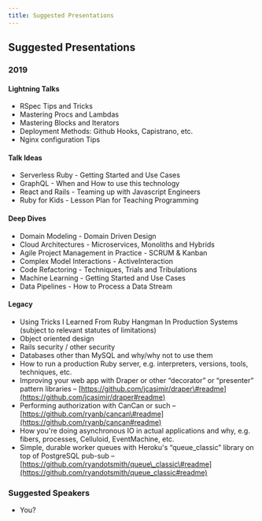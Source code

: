 ```yaml
---
title: Suggested Presentations
---
```


## Suggested Presentations

### 2019

#### Lightning Talks

- RSpec Tips and Tricks
- Mastering Procs and Lambdas
- Mastering Blocks and Iterators
- Deployment Methods: Github Hooks, Capistrano, etc.
- Nginx configuration Tips

#### Talk Ideas

- Serverless Ruby - Getting Started and Use Cases
- GraphQL - When and How to use this technology
- React and Rails - Teaming up with Javascript Engineers
- Ruby for Kids - Lesson Plan for Teaching Programming

#### Deep Dives

- Domain Modeling - Domain Driven Design
- Cloud Architectures - Microservices, Monoliths and Hybrids
- Agile Project Management in Practice - SCRUM & Kanban
- Complex Model Interactions - ActiveInteraction
- Code Refactoring - Techniques, Trials and Tribulations
- Machine Learning - Getting Started and Use Cases
- Data Pipelines - How to Process a Data Stream

#### Legacy
-   Using Tricks I Learned From Ruby Hangman In Production Systems
    (subject to relevant statutes of limitations)
-   Object oriented design
-   Rails security / other security
-   Databases other than MySQL and why/why not to use them
-   How to run a production Ruby server, e.g. interpreters, versions,
    tools, techniques, etc.
-   Improving your web app with Draper or other “decorator” or
    “presenter” pattern libraries –
    [https://github.com/jcasimir/draper\#readme](https://github.com/jcasimir/draper#readme)
-   Performing authorization with CanCan or such –
    [https://github.com/ryanb/cancan\#readme](https://github.com/ryanb/cancan#readme)
-   How you're doing asynchronous IO in actual applications and why,
    e.g. fibers, processes, Celluloid, EventMachine, etc.
-   Simple, durable worker queues with Heroku's “queue\_classic” library
    on top of PostgreSQL pub-sub –
    [https://github.com/ryandotsmith/queue\_classic\#readme](https://github.com/ryandotsmith/queue_classic#readme)

### Suggested Speakers

-   You?
